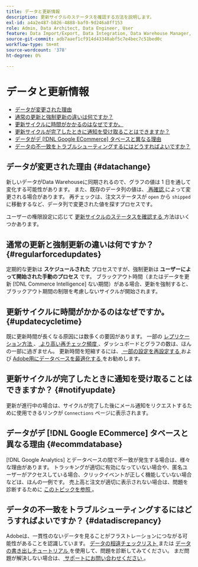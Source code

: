 ```yaml
---
title: データと更新情報
description: 更新サイクルのステータスを確認する方法を説明します。
exl-id: a4a2e487-b826-4888-baf0-9d246a8ff153
role: Admin, Data Architect, Data Engineer, User
feature: Data Import/Export, Data Integration, Data Warehouse Manager, Commerce Tables
source-git-commit: adb7aaef1cf914d43348abf5c7e4bec7c51bed0c
workflow-type: tm+mt
source-wordcount: '378'
ht-degree: 0%

---
```


# データと更新情報

* [データが変更された理由](#datachange)
* [通常の更新と強制更新の違いは何ですか？](#regularforcedupdates)
* [更新サイクルに時間がかかるのはなぜですか。](#updatecycletime)
* [更新サイクルが完了したときに通知を受け取ることはできますか？](#notifyupdate)
* [データがデ  [!DNL Google ECommerce]  タベースと異なる理由](#ecommdatabase)
* [データの不一致をトラブルシューティングするにはどうすればよいですか？](#datadiscrepancy)

## データが変更された理由 {#datachange}

新しいデータがData Warehouseに同期されるので、グラフの値は 1 日を通して変化する可能性があります。 また、既存のデータ列の値は、[ 再確認 ](../data-warehouse-mgr/cfg-data-rechecks.md) によって変更される場合があります。 再チェックは、注文ステータスが `open` から `shipped` に移動するなど、データ列で変更された値を探すプロセスです。

ユーザーの権限設定に応じて [ 更新サイクルのステータスを確認する ](../../best-practices/check-update-cycle.md) 方法はいくつかあります。

## 通常の更新と強制更新の違いは何ですか？ {#regularforcedupdates}

定期的な更新は **スケジュールされた** プロセスですが、強制更新は **ユーザーによって開始された手動のプロセス** です。 ブラックアウト時間（またはデータを更新 [!DNL Commerce Intelligence] ない期間）がある場合、更新を強制すると、ブラックアウト期間の制限を考慮しないサイクルが開始されます。

## 更新サイクルに時間がかかるのはなぜですか。 {#updatecycletime}

既に更新時間が長くなる原因には数多くの要因があります。 一部の [ レプリケーション方法 ](../data-warehouse-mgr/cfg-replication-methods.md)、[ より高い再チェック頻度 ](../data-warehouse-mgr/cfg-data-rechecks.md)、ダッシュボードとグラフの数は、ほんの一部に過ぎません。 更新時間を短縮するには、[ 一部の設定を再設定する ](../../best-practices/reduce-update-cycle-time.md) および [Adobe用にデータベースを最適化する ](../../best-practices/opt-db-analysis.md) をお勧めします。

## 更新サイクルが完了したときに通知を受け取ることはできますか？ {#notifyupdate}

更新が進行中の場合は、サイクルが完了した後にメール通知をリクエストするために使用できるリンクが `Connections` ページに表示されます。

## データがデ [!DNL Google ECommerce] タベースと異なる理由 {#ecommdatabase}

[!DNL Google Analytics] とデータベースの間で不一致が発生する場合は、様々な理由があります。 トラッキングが適切に有効になっていない場合や、匿名ユーザーがアクセスしている場合、クリックイベントが正しく機能していない場合などは、ほんの一例です。 売上高と注文が適切に表示されない場合は、問題を診断するために [ このトピックを参照 ](https://experienceleague.adobe.com/docs/commerce-knowledge-base/kb/troubleshooting/miscellaneous/diagnosing-google-ecommerce-revenue-discrepancies.html)。

## データの不一致をトラブルシューティングするにはどうすればよいですか？ {#datadiscrepancy}

Adobeは、一貫性のないデータを見ることがフラストレーションにつながる可能性があることを認識しています。 [ データの相違チェックリスト ](https://experienceleague.adobe.com/docs/commerce-knowledge-base/kb/troubleshooting/miscellaneous/diagnosing-a-data-discrepancy.html) または [ データの書き出しチュートリアル ](https://experienceleague.adobe.com/docs/commerce-knowledge-base/kb/troubleshooting/miscellaneous/using-data-exports-to-pinpoint-discrepancies.html) を使用して、問題を診断してみてください。 まだ問題が解決しない場合は、[ サポートにお問い合わせください ](https://experienceleague.adobe.com/docs/commerce-knowledge-base/kb/troubleshooting/miscellaneous/mbi-service-policies.html)。
